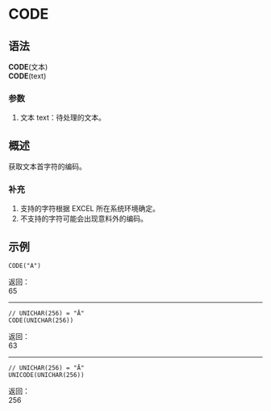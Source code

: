 # CODE

## 语法

**CODE**(文本)  
**CODE**(text)

### 参数

1. 文本 text：待处理的文本。

## 概述

获取文本首字符的编码。

### 补充

1. 支持的字符根据 EXCEL 所在系统环境确定。
2. 不支持的字符可能会出现意料外的编码。

## 示例

```excel
CODE("A")
```

返回：  
65

---

```excel
// UNICHAR(256) = "Ā"
CODE(UNICHAR(256))
```

返回：  
63

---

```excel
// UNICHAR(256) = "Ā"
UNICODE(UNICHAR(256))
```

返回：  
256
